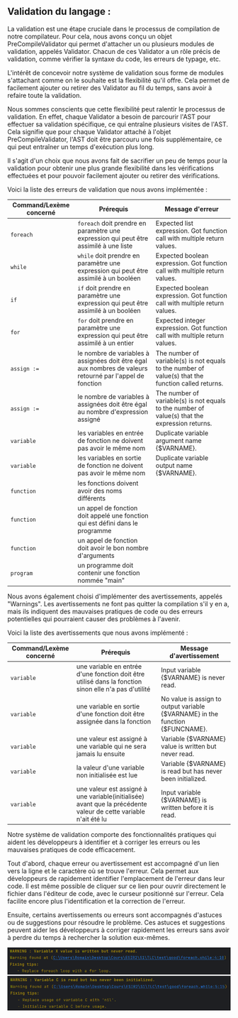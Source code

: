 ## Validation du langage :

La validation est une étape cruciale dans le processus de compilation de notre compilateur.
Pour cela, nous avons conçu un objet PreCompileValidator qui permet d'attacher un ou plusieurs modules de validation, appelés Validator. 
Chacun de ces Validator a un rôle précis de validation, comme vérifier la syntaxe du code, les erreurs de typage, etc.

L'intérêt de concevoir notre système de validation sous forme de modules s'attachant comme on le souhaite est la flexibilité qu'il offre.
Cela permet de facilement ajouter ou retirer des Validator au fil du temps, sans avoir à refaire toute la validation.

Nous sommes conscients que cette flexibilité peut ralentir le processus de validation. 
En effet, chaque Validator a besoin de parcourir l'AST pour effectuer sa validation spécifique, ce qui entraîne plusieurs visites de l'AST. 
Cela signifie que pour chaque Validator attaché à l'objet PreCompileValidator, l'AST doit être parcouru une fois supplémentaire, ce qui peut entraîner un temps d'exécution plus long.

Il s'agit d'un choix que nous avons fait de sacrifier un peu de temps pour la validation pour obtenir une plus grande flexibilité dans les vérifications effectuées et pour pouvoir facilement ajouter ou retirer des vérifications.

Voici la liste des erreurs de validation que nous avons implémentée :

| Command/Lexème concerné | Prérequis                                                                                                 | Message d'erreur                                                                                    |
|-------------------------|-----------------------------------------------------------------------------------------------------------|-----------------------------------------------------------------------------------------------------|
| `foreach`               | `foreach` doit prendre en paramètre une expression qui peut être assimilé à une liste                     | Expected list expression. Got function call with multiple return values.                            |
| `while`                 | `while` doit prendre en paramètre une expression qui peut être assimilé à un booléen                      | Expected boolean expression. Got function call with multiple return values.                         |
| `if`                    | `if` doit prendre en paramètre une expression qui peut être assimilé à un booléen                         | Expected boolean expression. Got function call with multiple return values.                         |
| `for`                   | `for` doit prendre en paramètre une expression qui peut être assimilé à un entier                         | Expected integer expression. Got function call with multiple return values.                         |
| `assign :=`             | le nombre de variables à assignées doit être égal aux nombres de valeurs retourné par l'appel de fonction | The number of variable(s) is not equals to the number of value(s) that the function called returns. |
| `assign :=`             | le nombre de variables à assignées doit être égal au nombre d'expression assigné                          | The number of variable(s) is not equals to the number of value(s) that the expression returns.      |
| `variable`              | les variables en entrée de fonction ne doivent pas avoir le même nom                                      | Duplicate variable argument name {$VARNAME}.                                                        |
| `variable`              | les variables en sortie de fonction ne doivent pas avoir le même nom                                      | Duplicate variable output name {$VARNAME}.                                                          |
| `function`              | les fonctions doivent avoir des noms différents                                                           |                                                                                                     |
| `function`              | un appel de fonction doit appelé une fonction qui est défini dans le programme                            |                                                                                                     |
| `function`              | un appel de fonction doit avoir le bon nombre d'arguments                                                 |                                                                                                     |
| `program`               | un programme doit contenir une fonction nommée "main"                                                     |                                                                                                     |

Nous avons également choisi d'implémenter des avertissements, appelés "Warnings". 
Les avertissements ne font pas quitter la compilation s'il y en a, mais ils indiquent des mauvaises pratiques de code ou des erreurs potentielles qui pourraient causer des problèmes à l'avenir.

Voici la liste des avertissements que nous avons implémenté :

| Command/Lexème concerné | Prérequis                                                                                                        | Message d'avertissement                                                       |
|-------------------------|------------------------------------------------------------------------------------------------------------------|-------------------------------------------------------------------------------|
| `variable`              | une variable en entrée d'une fonction doit être utilisé dans la fonction sinon elle n'a pas d'utilité            | Input variable {$VARNAME} is never read.                                      |
| `variable`              | une variable en sortie d'une fonction doit être assignée dans la fonction                                        | No value is assign to output variable {$VARNAME} in the function {$FUNCNAME}. |
| `variable`              | une valeur est assigné à une variable qui ne sera jamais lu ensuite                                              | Variable {$VARNAME} value is written but never read.                          |
| `variable`              | la valeur d'une variable non initialisée est lue                                                                 | Variable {$VARNAME} is read but has never been initialized.                   |
| `variable`              | une valeur est assigné à une variable(initialisée) avant que la précédente valeur de cette variable n'ait été lu | Input variable {$VARNAME} is written before it is read.                       |

Notre système de validation comporte des fonctionnalités pratiques qui aident les développeurs à identifier et à corriger les erreurs ou les mauvaises pratiques de code efficacement.

Tout d'abord, chaque erreur ou avertissement est accompagné d'un lien vers la ligne et le caractère où se trouve l'erreur. 
Cela permet aux développeurs de rapidement identifier l'emplacement de l'erreur dans leur code. 
Il est même possible de cliquer sur ce lien pour ouvrir directement le fichier dans l'éditeur de code, avec le curseur positionné sur l'erreur. 
Cela facilite encore plus l'identification et la correction de l'erreur.

Ensuite, certains avertissements ou erreurs sont accompagnés d'astuces ou de suggestions pour résoudre le problème. 
Ces astuces et suggestions peuvent aider les développeurs à corriger rapidement les erreurs sans avoir à perdre du temps à rechercher la solution eux-mêmes.

![Tips Validation Exemple](./assets/tips_1.png)
![Tips Validation Exemple](./assets/tips_2.png)
